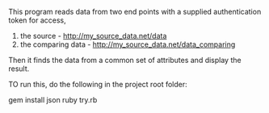 
This program reads data from two end points with a supplied authentication token for access,

1. the source - http://my_source_data.net/data
2. the comparing data - http://my_source_data.net/data_comparing

Then it finds the data from a common set of attributes and display the result.

TO run this, do the following in the project root folder:

gem install json
ruby try.rb


